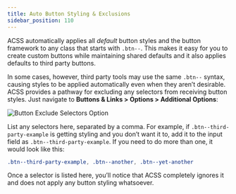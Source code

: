 ```yaml
---
title: Auto Button Styling & Exclusions
sidebar_position: 110
---
```


ACSS automatically applies all _default_ button styles and the button framework to any class that starts with `.btn--`. This makes it easy for you to create custom buttons while maintaining shared defaults and it also applies defaults to third party buttons.

In some cases, however, third party tools may use the same `.btn--` syntax, causing styles to be applied automatically even when they aren’t desirable. ACSS provides a pathway for excluding any selectors from receiving button styles. Just navigate to **Buttons & Links > Options > Additional Options**:

![Button Exclude Selectors Option](https://automaticcss.com/wp-content/uploads/buttons-exclude-1024x1024.jpg)

List any selectors here, separated by a comma. For example, if `.btn--third-party-example` is getting styling and you don’t want it to, add it to the input field as `.btn--third-party-example`. If you need to do more than one, it would look like this:

```CSS
.btn--third-party-example, .btn--another, .btn--yet-another
```

Once a selector is listed here, you’ll notice that ACSS completely ignores it and does not apply any button styling whatsoever.
